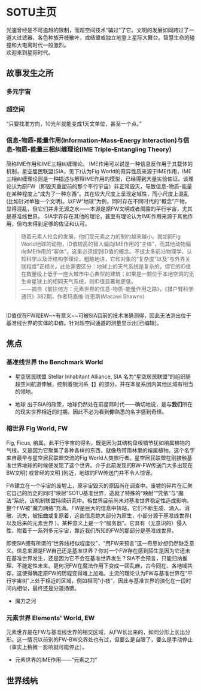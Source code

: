 # SOTU主页

光速曾经是不可逾越的限制，而超空间技术“骗过”了它。文明的发展如同跨过了一道大过滤器，各色种族开枝散叶，或结盟或独立地登上星际大舞台。智慧生命的碰撞和大电离时代一般激烈。<br>
欢迎来到星际时代。

## 故事发生之所

### 多元宇宙

### 超空间

“只要找准方向，10光年就能变成1天文单位，甚至一个点。”


### 信息-物质-能量作用(Information-Mass-Energy Interaction)与信息-物质-能量三相纠缠理论(IME Triple-Entangling Theory)
简称IME作用和IME三相纠缠理论。
IME作用可以说是一种信息反作用于其载体的机制。星空居民联盟(SIA，见下)认为Fig World的奇异性质来源于IME作用，IME三相纠缠理论则是一种描述与解释IME作用的模型，已经得到大量实验佐证。该理论认为原FW（即毁灭重塑前的那个平行宇宙）非正常毁灭，导致信息-物质-能量在某种程度上“成为了一种东西”。其在较大尺度上呈现定域性，而小尺度上混乱(比如针对单独一个文明)。以FW“地球”为例，同时存在不同时代的“概念”产物，显得混乱，但它们并非无源之水——本源是原FW文明或者周围的平行宇宙，尤其是基准线世界。
SIA学界存在其他的理论，甚至有理论认为IME作用来源于其他作用，但均未得到足够的佐证和认可。
<br>
>随着元素人社会的发展，他们受元素之力的制约越来越小。就如同Fig World地球的动物，ID值较高的智人偏向IME作用的“主体”，而其他动物偏向IME作用的“客体”。这里必须提到ID值的概念。不提太多前沿物理学、认知科学以及泛结构学理论，粗略地讲，它和对象的“复杂度”以及“与外界关联程度”正相关。此处需要区分：地球上的天气系统是复杂的，但它的ID值在数量级上低于一座大城市中心典型的建筑；如果是一颗位于本地空洞的无生命星球上的相同天气系统，则ID值显著地更低。<br>
>    ——摘自《前往何方：元素世界的信息-物质-能量作用之路》，《猎户臂科学通讯》382期，作者玛嘉维·肖恩斯(Macawi Shawns)
<br> 
ID值仅在FW和EW~~有意义~~可被SIA目前的技术准确测得，因此无法测出位于基准线世界的实体的ID值。针对超空间通道的测量显示出[已编辑]。


## 焦点
### 基准线世界 the Benchmark World

- 星空居民联盟 Stellar Inhabitant Alliance, SIA
  名为“星空居民联盟”的组织随超空间航道伸展，控制着银河系【】的部分，并在本星系团内其他区域有相当的领地。
  
- 地球
  出于SIA的政策，地球仍然处在前星际时代——确切地说，是与**我们**所在的现实世界相近的时期。因此不必为看到**你**熟悉的名字感到奇怪。

### 榕世界 Fig World, FW
Fig, Ficus, 榕属。此平行宇宙的得名，既是因为其结构盘根错节犹如榕属植物的气根，又是因为它聚集了各种各样的东西，就像热带雨林里的榕属植物。这个名字来自最早与星空居民联盟交流的Fig World人类旅行者。星空居民联盟在刚接触基准世界地球的时候便发现了这个世界。介于此前发现的BW-FW传送门大多出现在BW文明( 或曾经的文明 )附近，地球的FW传送门并不令人惊讶。

FW建立在一个宇宙的废墟上，原宇宙毁灭的原因尚在调查中。废墟的碎片在汇聚它自己的历史的同时“映射”SOTU基准世界，造就了特殊的“映射”“凭依”与“魔法”系统，该机制联盟持续研究中。榕世界目前尚未对基准世界稳定性造成影响。整个FW被“魔力网络”充满。FW是巨大的信息中转站，它们不断生成、涌入、消散、流失，被扭曲或复原着，这些信息绝大部分为原生，小部分源于基准线世界( 以及后来的元素世界 )，某种意义上是一个“服务器”。它具有（无意识的）侵入性，附着于一系列多元宇宙，靠近我们所知的FW的那部分是基准线世界。

即使SIA拥有所谓的“世界线相似程度仪”，“用FW来预言”这一奇思妙想仍然缺乏意义。信息来源是FW自己还是基准世界？你对一个FW存在感到陌生是因为它还未在基准世界发生，还是因为它不会在基准世界发生？SIA不会预言，只能归纳推理、不能定性未来。更何况FW在魔法作用下变成一团乱麻，古今同在、各地域共存，这使得确定原FW的历程变得难上加难。主流的理论认为FW与基准世界在“平行宇宙树”上处于相近的区域，例如相同“小枝”，因此与基准世界的演化在一段时间内相似，最终还是分道扬镳。

- 魔力之河

### 元素世界 Elements' World, EW
元素世界是在FW与基准线世界的相交区域，从FW长出来的，如同分形上长出分形。这一情况以前别的FW-BW交界处也有过，但要么是自限了，要么是手动停止（事实上稍微一影响就可能停止）。

- 元素世界的IME作用——“元素之力”


## 世界线~~坑~~

